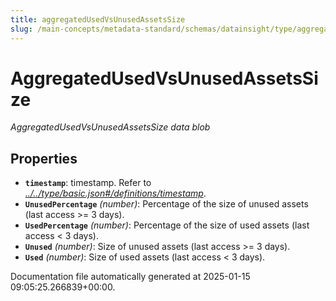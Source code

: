 ```yaml
---
title: aggregatedUsedVsUnusedAssetsSize
slug: /main-concepts/metadata-standard/schemas/datainsight/type/aggregatedusedvsunusedassetssize
---
```


# AggregatedUsedVsUnusedAssetsSize

*AggregatedUsedVsUnusedAssetsSize data blob*

## Properties

- **`timestamp`**: timestamp. Refer to *[../../type/basic.json#/definitions/timestamp](#/../type/basic.json#/definitions/timestamp)*.
- **`UnusedPercentage`** *(number)*: Percentage of the size of unused assets (last access >= 3 days).
- **`UsedPercentage`** *(number)*: Percentage of the size of used assets (last access < 3 days).
- **`Unused`** *(number)*: Size of unused assets (last access >= 3 days).
- **`Used`** *(number)*: Size of used assets (last access < 3 days).


Documentation file automatically generated at 2025-01-15 09:05:25.266839+00:00.
